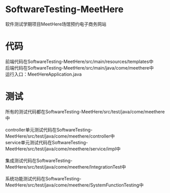# SoftwareTesting-MeetHere
软件测试学期项目MeetHere场馆预约电子商务网站
# 代码
前端代码在SoftwareTesting-MeetHere/src/main/resources/templates中  <br>
后端代码在SoftwareTesting-MeetHere/src/main/java/come/meethere中   <br>
运行入口：MeetHereApplication.java
# 测试
所有的测试代码都在SoftwareTesting-MeetHere/src/test/java/come/meethere中     <br><br>
controller单元测试代码在SoftwareTesting-MeetHere/src/test/java/come/meethere/controller中  <br>
service单元测试代码在SoftwareTesting-MeetHere/src/test/java/come/meethere/service/impl中  <br><br>
集成测试代码在SoftwareTesting-MeetHere/src/test/java/come/meethere/IntegrationTest中      <br><br>
系统功能测试代码在SoftwareTesting-MeetHere/src/test/java/come/meethere/SystemFunctionTesting中   <br>
